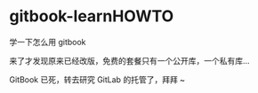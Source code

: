 # gitbook-learnHOWTO

学一下怎么用 gitbook

来了才发现原来已经改版，免费的套餐只有一个公开库，一个私有库...

GitBook 已死，转去研究 GitLab 的托管了，拜拜 ~
